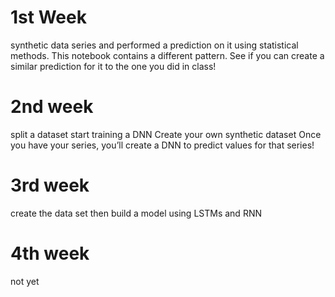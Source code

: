 # 1st Week
synthetic data series and performed a prediction on it using statistical methods. This notebook contains a different pattern. See if you can create a similar prediction for it to the one you did in class!

# 2nd week

split a dataset
start training a DNN
Create your own synthetic dataset
Once you have your series, you’ll create a DNN to predict values for that series!


# 3rd week

create the data set then build a model using LSTMs and RNN
# 4th week

not yet
